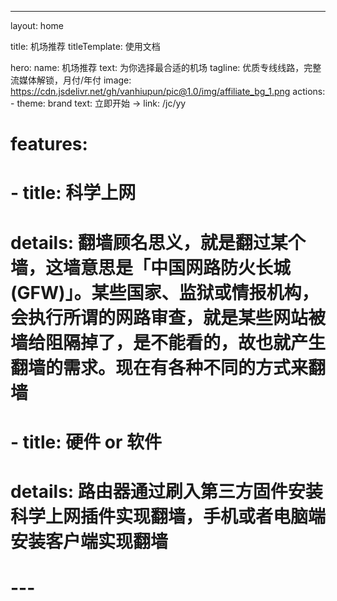 ---
layout: home

title: 机场推荐
titleTemplate: 使用文档

hero:
  name: 机场推荐
  text: 为你选择最合适的机场
  tagline: 优质专线线路，完整流媒体解锁，月付/年付
  image: https://cdn.jsdelivr.net/gh/vanhiupun/pic@1.0/img/affiliate_bg_1.png
  actions:
    - theme: brand
      text: 立即开始 →
      link: /jc/yy

# features:
#   - title: 科学上网
#     details: 翻墙顾名思义，就是翻过某个墙，这墙意思是「中国网路防火长城(GFW)」。某些国家、监狱或情报机构，会执行所谓的网路审查，就是某些网站被墙给阻隔掉了，是不能看的，故也就产生翻墙的需求。现在有各种不同的方式来翻墙
#   - title: 硬件 or 软件
#     details: 路由器通过刷入第三方固件安装科学上网插件实现翻墙，手机或者电脑端安装客户端实现翻墙
# ---
